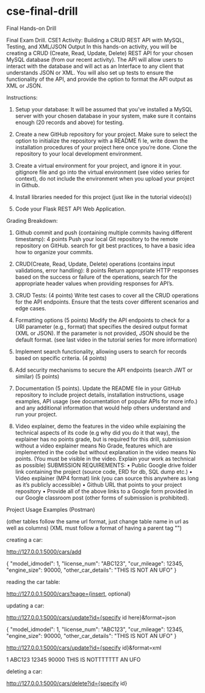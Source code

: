 # cse-final-drill
Final Hands-on Drill

Final Exam Drill. CSE1
Activity: Building a CRUD REST API with MySQL, Testing, and XML/JSON Output
In this hands-on activity, you will be creating a CRUD (Create, Read, Update, Delete) REST API for your chosen MySQL database (from
our recent activity). The API will allow users to interact with the database and will act as an Interface to any client that understands
JSON or XML. You will also set up tests to ensure the functionality of the API, and provide the option to format the API output as XML
or JSON.

Instructions:
1. Setup your database: It will be assumed that you’ve installed a MySQL server with your chosen database in your system, make
sure it contains enough (20 records and above) for testing.

2. Create a new GitHub repository for your project. Make sure to select the option to initialize the repository with a README fi le,
write down the installation procedures of your project here once you’re done. Clone the repository to your local development
environment.

3. Create a virtual environment for your project, and ignore it in your. gitignore file and go into the virtual environment (see video
series for context), do not include the environment when you upload your project in Github.

4. Install libraries needed for this project (just like in the tutorial video(s))

5. Code your Flask REST API Web Application.

Grading Breakdown:
1. Github commit and push (containing multiple commits having different timestamp): 4 points
Push your local Git repository to the remote repository on GitHub. search for git best practices, to have a basic idea how
to organize your commits.

2. CRUD(Create, Read, Update, Delete) operations (contains input validations, error handling): 8 points
Return appropriate HTTP responses based on the success or failure of the operations, search for the appropriate header
values when providing responses for API’s.

3. CRUD Tests: (4 points)
Write test cases to cover all the CRUD operations for the API endpoints. Ensure that the tests cover different scenarios
and edge cases.

4. Formatting options (5 points)
Modify the API endpoints to check for a URI parameter (e.g., format) that specifies the desired output format (XML or
JSON). If the parameter is not provided, JSON should be the default format. (see last video in the tutorial series for more
information)

5. Implement search functionality, allowing users to search for records based on specific criteria. (4 points)

6. Add security mechanisms to secure the API endpoints (search JWT or similar) (5 points)

7. Documentation (5 points). Update the README file in your GitHub repository to include project details, installation
instructions, usage examples, API usage (see documentation of popular APIs for more info.) and any additional
information that would help others understand and run your project.

8. Video explainer, demo the features in the video while explaining the technical aspects of its code (e.g why did you do it
that way), the explainer has no points grade, but is required for this drill, submission without a video explainer means
No Grade, features which are implemented in the code but without explanation in the video means No points. (You must
be visible in the video. Explain your work as technical as possible)
SUBMISSION REQUIREMENTS:
• Public Google drive folder link containing the project (source code, ERD for db, SQL dump etc.)
• Video explainer (MP4 format) link (you can source this anywhere as long as it’s publicly accessible)
• Github URL that points to your project repository
• Provide all of the above links to a Google form provided in our Google classroom post (other forms of submission is
prohibited).

Project Usage Examples (Postman)

(other tables follow the same url format, just change table name in url as well as columns)
(XML must follow a format of having a parent tag "<request>")

creating a car:

http://127.0.0.1:5000/cars/add

{
    "model_idmodel": 1,
    "license_num": "ABC123",
    "cur_mileage": 12345,
    "engine_size": 90000,
    "other_car_details": "THIS IS NOT AN UFO"
}

reading the car table:

http://127.0.0.1:5000/cars?page={insert, optional}

updating a car:

http://127.0.0.1:5000/cars/update?id={specify id here}&format=json

{
    "model_idmodel": 1,
    "license_num": "ABC123",
    "cur_mileage": 12345,
    "engine_size": 90000,
    "other_car_details": "THIS IS NOT AN UFO"
}

http://127.0.0.1:5000/cars/update?id={specify id}&format=xml



<request>
    <model_idmodel>1</model_idmodel>
    <license_num>ABC123</license_num>
    <cur_mileage>12345</cur_mileage>
    <engine_size>90000</engine_size>
    <other_car_details>THIS IS NOTTTTTTT AN UFO</other_car_details>
<request>


 deleting a car:

 http://127.0.0.1:5000/cars/delete?id={specify id}